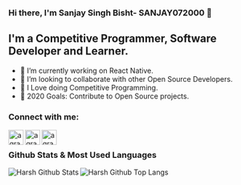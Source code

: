 ### Hi there, I'm Sanjay Singh Bisht- SANJAY072000 👋


## I'm a Competitive Programmer, Software Developer and Learner.

- 🔭 I’m currently working on React Native.
- 👯 I’m looking to collaborate with other Open Source Developers.
- 🌱 I Love doing Competitive Programming.
- 🥅 2020 Goals: Contribute to Open Source projects.

### Connect with me:

[<img align="left" alt="agrawalharsh90 | github" width="30px" src="https://img.icons8.com/fluent/2x/github.png" />][github]
[<img align="left" alt="agrawalharsh90 | Twitter" width="30px" src="https://s3.amazonaws.com/codechef_shared/misc/fb-image-icon.png" />][codechef]
[<img align="left" alt="agrawalharsh90 | LinkedIn" width="30px" src="https://img.icons8.com/fluent/2x/linkedin.png" />][linkedin]

[github]: https://github.com/SANJAY072000/
[linkedin]: https://www.linkedin.com/in/sanjay-singh-bisht-744935180/
[codechef]: https://www.codechef.com/users/code07freak


<br />

### Github Stats & Most Used Languages
<img align="left" alt="Harsh Github Stats" src="https://github-readme-stats.vercel.app/api?username=SANJAY072000&show_icons=true&hide_border=true&theme=radical&private=true&count_private=true/" />
<img align="left" alt="Harsh Github Top Langs" src="https://github-readme-stats.vercel.app/api/top-langs/?username=SANJAY072000&layout=compact" />

